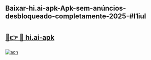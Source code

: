 ## Baixar-hi.ai-apk-Apk-sem-anúncios-desbloqueado-completamente-2025-#l1iul

# <h2><a href="https://ainizakaria.my?title=hi.ai-apk&ref=22M">🔗👉 🔴 hi.ai-apk</a></h2>

[![acn](https://github.com/user-attachments/assets/0f9c940e-d8b0-45ae-aac7-cd30a18b3e1c)](https://ainizakaria.my?title=hi.ai-apk&ref=22M)

